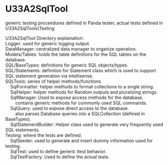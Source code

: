 # U33A2SqlTool

generic testing proceedures defined in Panda tester, actual tests defined in U33A2SqlTools\Testing

U33A2SqlTool Directory explaination:  
Logger: used for generic logging output.  
DataManager: centralized data manager to organize operation.  
Models/Tables: holds the table definitions for the SQL tables on the database.  
SQL/BaseTypes: definitions for generic SQL objects/types.  
SQL/Statements: definition for Statement class which is used to support SQL statement generation via intellisense.  
SQLTools: series of helper methods/functions  
&nbsp;&nbsp;&nbsp;&nbsp;SqlFormatter: helper methods to format collections to a single string.  
&nbsp;&nbsp;&nbsp;&nbsp;SqlHelper: helper methods for Random outputs and pluralizing strings.  
&nbsp;&nbsp;&nbsp;&nbsp;SqlManager: Used to expose access methods for the database.   
&nbsp;&nbsp;&nbsp;&nbsp;&nbsp;&nbsp;&nbsp;&nbsp;contains generic methods for commonly used SQL commands.  
&nbsp;&nbsp;&nbsp;&nbsp;SqlQuery: used to expose direct access to the database.  
&nbsp;&nbsp;&nbsp;&nbsp;&nbsp;&nbsp;&nbsp;&nbsp;also parses Database queries into a SQLCollection (defined in BaseTypes).  
&nbsp;&nbsp;&nbsp;&nbsp;SqlStatementBuilder: Helper class used to generate very frequently used SQL statements.  
Testing: where the tests are defined.  
&nbsp;&nbsp;&nbsp;&nbsp;SqlSeeder: used to generate and insert dummy information used for testing.  
&nbsp;&nbsp;&nbsp;&nbsp;SqlTest: used to define generic Itest behavior.  
&nbsp;&nbsp;&nbsp;&nbsp;SqlTestFactory: Used to define the actual tests.  
 
